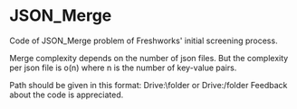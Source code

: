 # JSON_Merge
Code of JSON_Merge problem of Freshworks' initial screening process.

Merge complexity depends on the number of json files. But the complexity per json file is o(n) where n is the number of key-value pairs.

Path should be given in this format: Drive:\folder or Drive:/folder
Feedback about the code is appreciated. 
